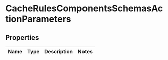 # CacheRulesComponentsSchemasActionParameters

## Properties
Name | Type | Description | Notes
------------ | ------------- | ------------- | -------------
